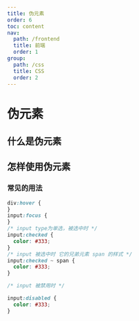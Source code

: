 ```yaml
---
title: 伪元素
order: 6
toc: content
nav:
  path: /frontend
  title: 前端
  order: 1
group:
  path: /css
  title: CSS
  order: 2
---
```


# 伪元素

## 什么是伪元素

## 怎样使用伪元素

### 常见的用法

```css
div:hover {
}
input:focus {
}
/* input type为单选，被选中时 */
input:checked {
  color: #333;
}
/* input 被选中时 它的兄弟元素 span 的样式 */
input:checked ~ span {
  color: #333;
}

/* input 被禁用时 */

input:disabled {
  color: #333;
}
```
